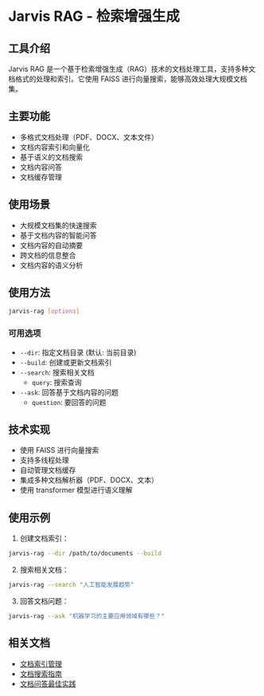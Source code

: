 # Jarvis RAG - 检索增强生成

## 工具介绍
Jarvis RAG 是一个基于检索增强生成（RAG）技术的文档处理工具，支持多种文档格式的处理和索引。它使用 FAISS 进行向量搜索，能够高效处理大规模文档集。

## 主要功能
- 多格式文档处理（PDF、DOCX、文本文件）
- 文档内容索引和向量化
- 基于语义的文档搜索
- 文档内容问答
- 文档缓存管理

## 使用场景
- 大规模文档集的快速搜索
- 基于文档内容的智能问答
- 文档内容的自动摘要
- 跨文档的信息整合
- 文档内容的语义分析

## 使用方法
```bash
jarvis-rag [options]
```

### 可用选项
- `--dir`: 指定文档目录 (默认: 当前目录)
- `--build`: 创建或更新文档索引
- `--search`: 搜索相关文档
  - `query`: 搜索查询
- `--ask`: 回答基于文档内容的问题
  - `question`: 要回答的问题

## 技术实现
- 使用 FAISS 进行向量搜索
- 支持多线程处理
- 自动管理文档缓存
- 集成多种文档解析器（PDF、DOCX、文本）
- 使用 transformer 模型进行语义理解

## 使用示例
1. 创建文档索引：
```bash
jarvis-rag --dir /path/to/documents --build
```

2. 搜索相关文档：
```bash
jarvis-rag --search "人工智能发展趋势"
```

3. 回答文档问题：
```bash
jarvis-rag --ask "机器学习的主要应用领域有哪些？"
```

## 相关文档
- [文档索引管理](document-indexing.md)
- [文档搜索指南](document-search.md)
- [文档问答最佳实践](document-qa.md)
